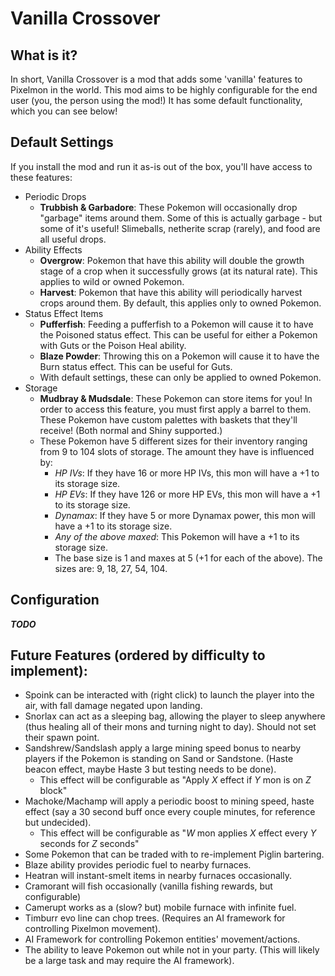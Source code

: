 # Vanilla Crossover
## What is it?
In short, Vanilla Crossover is a mod that adds some 'vanilla' features to Pixelmon in the world. This mod aims to be highly configurable for the end user (you, the person using the mod!) It has some default functionality, which you can see below!

## Default Settings
If you install the mod and run it as-is out of the box, you'll have access to these features:

- Periodic Drops
  - **Trubbish & Garbadore**: These Pokemon will occasionally drop "garbage" items around them. Some of this is actually garbage - but some of it's useful! Slimeballs, netherite scrap (rarely), and food are all useful drops.
- Ability Effects
  - **Overgrow**: Pokemon that have this ability will double the growth stage of a crop when it successfully grows (at its natural rate). This applies to wild or owned Pokemon.
  - **Harvest**: Pokemon that have this ability will periodically harvest crops around them. By default, this applies only to owned Pokemon.
- Status Effect Items
  - **Pufferfish**: Feeding a pufferfish to a Pokemon will cause it to have the Poisoned status effect. This can be useful for either a Pokemon with Guts or the Poison Heal ability.
  - **Blaze Powder**: Throwing this on a Pokemon will cause it to have the Burn status effect. This can be useful for Guts.
  - With default settings, these can only be applied to owned Pokemon.
- Storage
  - **Mudbray & Mudsdale**: These Pokemon can store items for you! In order to access this feature, you must first apply a barrel to them. These Pokemon have custom palettes with baskets that they'll receive! (Both normal and Shiny supported.)
  - These Pokemon have 5 different sizes for their inventory ranging from 9 to 104 slots of storage. The amount they have is influenced by:
    - *HP IVs*: If they have 16 or more HP IVs, this mon will have a +1 to its storage size.
    - *HP EVs*: If they have 126 or more HP EVs, this mon will have a +1 to its storage size.
    - *Dynamax*: If they have 5 or more Dynamax power, this mon will have a +1 to its storage size.
    - *Any of the above maxed*: This Pokemon will have a +1 to its storage size.
    - The base size is 1 and maxes at 5 (+1 for each of the above). The sizes are: 9, 18, 27, 54, 104.

## Configuration
***TODO***

## Future Features (ordered by difficulty to implement):
- Spoink can be interacted with (right click) to launch the player into the air, with fall damage negated upon landing.
- Snorlax can act as a sleeping bag, allowing the player to sleep anywhere (thus healing all of their mons and turning night to day). Should not set their spawn point.
- Sandshrew/Sandslash apply a large mining speed bonus to nearby players if the Pokemon is standing on Sand or Sandstone. (Haste beacon effect, maybe Haste 3 but testing needs to be done).
  - This effect will be configurable as "Apply *X* effect if *Y* mon is on *Z* block"
- Machoke/Machamp will apply a periodic boost to mining speed, haste effect (say a 30 second buff once every couple minutes, for reference but undecided).
  - This effect will be configurable as "*W* mon applies *X* effect every *Y* seconds for *Z* seconds" 
- Some Pokemon that can be traded with to re-implement Piglin bartering.
- Blaze ability provides periodic fuel to nearby furnaces.
- Heatran will instant-smelt items in nearby furnaces occasionally.
- Cramorant will fish occasionally (vanilla fishing rewards, but configurable)
- Camerupt works as a (slow? but) mobile furnace with infinite fuel.
- Timburr evo line can chop trees. (Requires an AI framework for controlling Pixelmon movement).
- AI Framework for controlling Pokemon entities' movement/actions.
- The ability to leave Pokemon out while not in your party. (This will likely be a large task and may require the AI framework).
